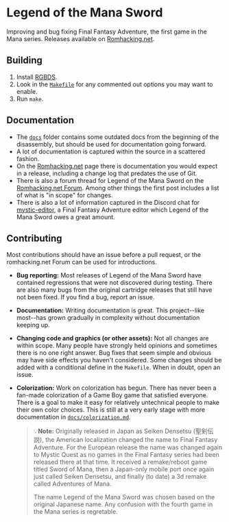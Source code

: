 # Legend of the Mana Sword
Improving and bug fixing Final Fantasy Adventure, the first game in the Mana series. Releases available on [Romhacking.net](https://www.romhacking.net/hacks/6550/).

## Building
1. Install [RGBDS](https://rgbds.gbdev.io/).
2. Look in the [`Makefile`](Makefile) for any commented out options you may want to enable.
3. Run `make`.

## Documentation
- The [`docs`](docs) folder contains some outdated docs from the beginning of the disassembly, but should be used for documentation going forward.
- A lot of documentation is captured within the source in a scattered fashion.
- On the [Romhacking.net](https://www.romhacking.net/hacks/6550/) page there is documentation you would expect in a release, including a change log that predates the use of Git.
- There is also a forum thread for Legend of the Mana Sword on the [Romhacking.net Forum](https://www.romhacking.net/forum/index.php?topic=34237). Among other things the first post includes a list of what is "in scope" for changes.
- There is also a lot of information captured in the Discord chat for [mystic-editor](https://github.com/arathron123/mystic-editor), a Final Fantasy Adventure editor which Legend of the Mana Sword owes a great amount.

## Contributing
Most contributions should have an issue before a pull request, or the romhacking.net Forum  can be used for introductions.
- **Bug reporting:** Most releases of Legend of the Mana Sword have contained regressions that were not discovered during testing. There are also many bugs from the original cartridge releases that still have not been fixed. If you find a bug, report an issue.
- **Documentation:** Writing documentation is great. This project--like most--has grown gradually in complexity without documentation keeping up.
- **Changing code and graphics (or other assets):** Not all changes are within scope. Many people have strongly held opinions and sometimes there is no one right answer. Bug fixes that seem simple and obvious may have side effects you haven't considered. Some changes should be added with a conditional define in the `Makefile`. When in doubt, open an issue.
- **Colorization:** Work on colorization has begun. There has never been a fan-made colorization of a Game Boy game that satisfied everyone. There is a goal to make it easy for relatively untechnical people to make their own color choices. This is still at a very early stage with more documentation in [`docs/colorization.md`](docs/colorization.md).

  > 💡**Note:** Originally released in Japan as Seiken Densetsu (聖剣伝説), the American localization changed the name to Final Fantasy Adventure. For the European release the name was changed again to Mystic Quest as no games in the Final Fantasy series had been released there at that time. It received a remake/reboot game titled Sword of Mana, then a Japan-only mobile port once again just called Seiken Densetsu, and finally (to date) a 3d remake called Adventures of Mana.
  > 
  > The name Legend of the Mana Sword was chosen based on the original Japanese name. Any confusion with the fourth game in the Mana series is regretable.
